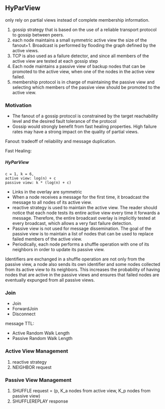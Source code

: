 ## HyParView

only rely on partial views instead of complete membership information.

1.	gossip strategy that is based on the use of a reliable transport protocol to gossip between peers.
2.	each node maintains a small symmetric active view the size of the fanout+1.  Broadcast is performed by flooding the graph defined by the active views.
3.	TCP is also used as a failure detector, and since all members of the active view are tested at each gossip step
4.	Each node maintains a passive view of backup nodes that can be promoted to the active view, when one of the nodes in the active view failed.
5.	membership protocol is in charge of maintaining the passive view and selecting which members of the passive view should be promoted to the active view.


### Motivation

* The fanout of a gossip protocol is constrained by the target reachability level and the desired fault tolerance of the protocol
* Gossip would strongly benefit from fast healing properties.  High failure rates may have a strong impact on the quality of partial views.

Fanout: tradeoff of reliability and message duplication.

Fast Healing:


##### HyParView

```
c = 1, k = 6, 
active view: log(n) + c
passive view: k * (log(n) + c)
```

* Links in the overlay are symmetric
* When a node receives a message for the first time, it broadcast the message to all nodes of its active view.
* reactive strategy is used to maintain the active view.  The reader should notice that each node tests its entire active view every time it forwards a message.  Therefore, the entire broadcast overlay is implicitly tested at every broadcast, which allows a very fast failure detection.
* Passive view is not used for message dissemination.  The goal of the passive view is to maintain a list of nodes that can be used to replace failed members of the active view.
* Periodically, each node performs a shuffle operation with one of its neighbors in order to update its passive view.

Identifiers are exchanged in a shuffle operation are not only from the passive view, a node also sends its own identifier and some nodes collected from its active view to its neighbors.  This increases the probability of having nodes that are active in the passive views and ensures that failed nodes are eventually expunged from all passive views.



### Join

* Join
* ForwardJoin
* Disconnect

message TTL:

* Active Random Walk Length
* Passive Random Walk Length


### Active View Management

1.	reactive strategy
2.	NEIGHBOR request


### Passive View Management

1.	SHUFFLE request = (p, K_a nodes from active view, K_p nodes from passive view)
2.	SHUFFLEREPLAY response


